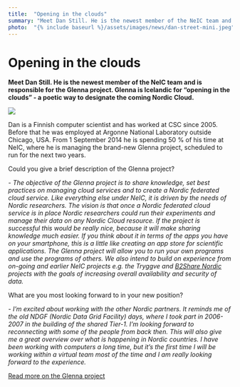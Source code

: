 ```yaml
---
title:  "Opening in the clouds" 
summary: "Meet Dan Still. He is the newest member of the NeIC team and is responsible for the Glenna project. Glenna is Icelandic for “opening in the clouds” - a poetic way to designate the coming Nordic Cloud."
photo:  "{% include baseurl %}/assets/images/news/dan-street-mini.jpeg"
---
```


Opening in the clouds
=====================

**Meet Dan Still. He is the newest member of the NeIC team and is responsible for the Glenna project. Glenna is Icelandic for “opening in the clouds” - a poetic way to designate the coming Nordic Cloud.**

<a href="{% include baseurl %}/assets/images/news/dan-street.jpeg"> <img class="smallpic" src="{% include baseurl %}/assets/images/news/dan-street-mini.jpeg"> </a>

Dan is a Finnish computer scientist and has worked at CSC since 2005. Before that he was employed at Argonne National Laboratory outside Chicago, USA. From 1 September 2014 he is spending 50 % of his time at NeIC, where he is managing the brand-new Glenna project, scheduled to run for the next two years.

Could you give a brief description of the Glenna project?

*- The objective of the Glenna project is to share knowledge, set best practices on managing cloud services and to create a Nordic federated cloud service. Like everything else under NeIC, it is driven by the needs of Nordic researchers. The vision is that once a Nordic federated cloud service is in place Nordic researchers could run their experiments and manage their data on any Nordic Cloud resource. If the project is successful this would be really nice, because it will make sharing knowledge much easier. If you think about it in terms of the apps you have on your smartphone, this is a little like creating an app store for scientific applications. The Glenna project will allow you to run your own programs and use the programs of others. We also intend to build on experience from on-going and earlier NeIC projects e.g. the Tryggve and [B2Share Nordic](https://wiki.neic.no/wiki/B2Share_Nordic) projects with the goals of increasing overall availability and security of data.*

What are you most looking forward to in your new position?

*- I’m excited about working with the other Nordic partners. It reminds me of the old NDGF (Nordic Data Grid Facility) days, where I took part in 2006-2007 in the building of the shared Tier-1. I’m looking forward to reconnecting with some of the people from back then. This will also give me a great overview over what is happening in Nordic countries. I have been working with computers a long time, but it’s the first time I will be working within a virtual team most of the time and I am really looking forward to the experience.*

[Read more on the Glenna project](https://wiki.neic.no/wiki/Glenna)
